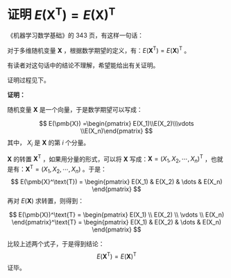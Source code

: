 # 证明 $E(\pmb{X}^{\text{T}})=E(\pmb{X})^{\text{T}}$

《机器学习数学基础》的 343 页，有这样一句话：

对于多维随机变量 $\pmb{X}$ ，根据数学期望的定义，有：$E(\pmb{X}^{\text{T}})=E(\pmb{X})^{\text{T}}$ 。

有读者对这句话中的结论不理解，希望能给出有关证明。

证明过程见下。

**证明：**

随机变量 $\pmb{X}$ 是一个向量，于是数学期望可以写成：

$$
E(\pmb{X}) =\begin{pmatrix} E(X_1)\\E(X_2)\\\vdots \\E(X_n)\end{pmatrix}
$$
其中， $X_i$ 是 $\pmb{X}$ 的第 $i$ 个分量。

$\pmb{X}$ 的转置 $\pmb{X}^{\text{T}}$ ，如果用分量的形式，可以将 $\pmb{X}$ 写成：$\pmb{X}=(X_1,X_2,\cdots,X_n)^{\text{T}}$ ，也就是有：$\pmb{X}^{\text{T}}=(X_1,X_2,\cdots,X_n)$ 。于是：
$$
E(\pmb{X}^\text{T}) = \begin{pmatrix} E(X_1) & E(X_2) & \dots & E(X_n) \end{pmatrix}
$$
再对 $E(\pmb{X})$ 求转置，则得到：

$$
E(\pmb{X})^\text{T} = \begin{pmatrix} E(X_1) \\ E(X_2) \\ \vdots \\ E(X_n) \end{pmatrix}^\text{T} = \begin{pmatrix} E(X_1) & E(X_2) & \dots & E(X_n) \end{pmatrix}
$$


比较上述两个式子，于是得到结论：
$$
E(\pmb{X}^{\text{T}})=E(\pmb{X})^\text{T}
$$
证毕。